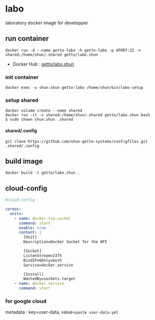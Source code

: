 # labo

laboratory docker image for developper


## run container

```
docker run -d --name getto-labo -h getto-labo -p $PORT:22 -v shared:/home/shun/.shared getto/labo.shun
```

* Docker Hub : [getto/labo.shun](https://hub.docker.com/r/getto/labo.shun/)

### init container

```
docker exec -u shun:shun getto-labo /home/shun/bin/labo-setup
```

### setup shared

```
docker volume create --name shared
docker run -it -v shared:/home/shun/.shared getto/labo.shun bash
$ sudo chown shun:shun .shared
```

#### shared/.config

```
git clone https://github.com/shun-getto-systems/configfiles.git .shared/.config
```


## build image

```
docker build -t getto/labo.shun .
```


## cloud-config

```yml
#cloud-config

coreos:
  units:
    - name: docker-tcp.socket
      command: start
      enable: true
      content: |
        [Unit]
        Description=Docker Socket for the API

        [Socket]
        ListenStream=2375
        BindIPv6Only=both
        Service=docker.service

        [Install]
        WantedBy=sockets.target
    - name: docker.service
      command: start
```

### for google cloud

metadata : key=user-data, value=`paste user-data.yml`
